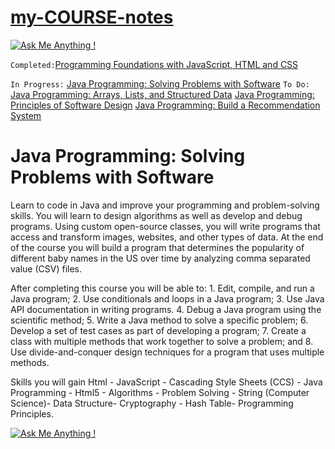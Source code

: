 # [my-COURSE-notes](https://www.coursera.org/specializations/java-programming)

[![Ask Me Anything !](https://img.shields.io/badge/Ask%20me-anything-1abc9c.svg)](https://www.linkedin.com/in/lindangulopez/)

`Completed:`[Programming Foundations with JavaScript, HTML and CSS](https://github.com/lindangulopez/DUKE-HTML-CSS-JavaScript)

`In Progress:` [Java Programming: Solving Problems with Software](https://www.coursera.org/learn/java-programming?specialization=java-programming)
`To Do:` [Java Programming: Arrays, Lists, and Structured Data](https://www.coursera.org/learn/java-programming-arrays-lists-data?specialization=java-programming) [Java Programming: Principles of Software Design](https://www.coursera.org/learn/java-programming-design-principles?specialization=java-programming) [Java Programming: Build a Recommendation System](https://www.coursera.org/learn/java-programming-recommender)

# Java Programming: Solving Problems with Software

Learn to code in Java and improve your programming and problem-solving skills. You will learn to design algorithms as well as develop and debug programs. Using custom open-source classes, you will write programs that access and transform images, websites, and other types of data. At the end of the course you will build a program that determines the popularity of different baby names in the US over time by analyzing comma separated value (CSV) files.

After completing this course you will be able to: 1. Edit, compile, and run a Java program; 2. Use conditionals and loops in a Java program; 3. Use Java API documentation in writing programs. 4. Debug a Java program using the scientific method; 5. Write a Java method to solve a specific problem; 6. Develop a set of test cases as part of developing a program; 7. Create a class with multiple methods that work together to solve a problem; and 8. Use divide-and-conquer design techniques for a program that uses multiple methods.

Skills you will gain
Html - JavaScript - Cascading Style Sheets (CCS) - Java Programming - Html5 - Algorithms - Problem Solving - String (Computer Science)- Data Structure- Cryptography - Hash Table- Programming Principles.

[![Ask Me Anything !](https://img.shields.io/badge/Ask%20me-anything-1abc9c.svg)](https://www.linkedin.com/in/lindangulopez/)

